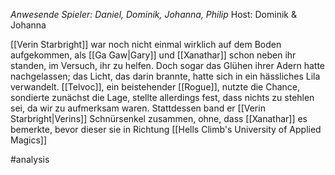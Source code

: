 _Anwesende Spieler: Daniel, Dominik, Johanna, Philip_
Host: Dominik & Johanna

[[Verin Starbright]] war noch nicht einmal wirklich auf dem Boden aufgekommen, als [[Ga Gaw|Gary]] und [[Xanathar]] schon neben ihr standen, im Versuch, ihr zu helfen. Doch sogar das Glühen ihrer Adern hatte nachgelassen; das Licht, das darin brannte, hatte sich in ein hässliches Lila verwandelt. [[Telvoc]], ein beistehender [[Rogue]], nutzte die Chance, sondierte zunächst die Lage, stellte allerdings fest, dass nichts zu stehlen sei, da wir zu aufmerksam waren. Stattdessen band er [[Verin Starbright|Verins]] Schnürsenkel zusammen, ohne, dass [[Xanathar]] es bemerkte, bevor dieser sie in Richtung [[Hells Climb's University of Applied Magics]]

#analysis